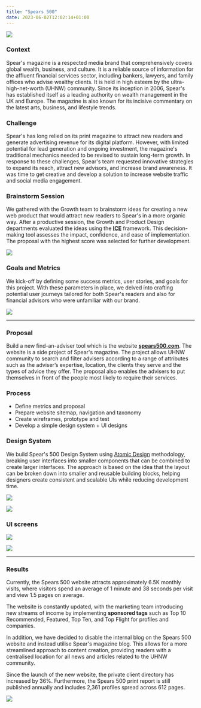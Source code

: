```yaml
---
title: "Spears 500"
date: 2023-06-02T12:02:14+01:00
---
```

 
    

![](https://cdn.dribbble.com/userupload/5194541/file/original-99d5597ef2949b53b9df3c4523d5a544.png)


### Context
Spear's magazine is a respected media brand that comprehensively covers global wealth, business, and culture. It is a reliable source of information for the affluent financial services sector, including bankers, lawyers, and family offices who advise wealthy clients. It is held in high esteem by the ultra-high-net-worth (UHNW) community.
Since its inception in 2006, Spear's has established itself as a leading authority on wealth management in the UK and Europe. The magazine is also known for its incisive commentary on the latest arts, business, and lifestyle trends.

### Challenge
Spear's has long relied on its print magazine to attract new readers and generate advertising revenue for its digital platform. However, with limited potential for lead generation and ongoing investment, the magazine's traditional mechanics needed to be revised to sustain long-term growth.
In response to these challenges, Spear's team requested innovative strategies to expand its reach, attract new advisors, and increase brand awareness. It was time to get creative and develop a solution to increase website traffic and social media engagement.  

### Brainstorm Session
We gathered with the Growth team to brainstorm ideas for creating a new web product that would attract new readers to Spear's in a more organic way.
After a productive session, the Growth and Product Design departments evaluated the ideas using the [**ICE**](https://growthmethod.com/ice-framework/http://) framework. This decision-making tool assesses the impact, confidence, and ease of implementation. The proposal with the highest score was selected for further development.

![](https://cdn.hashnode.com/res/hashnode/image/upload/v1678293577056/7d9a5c5f-57fa-43cf-97b0-a6a2b091e163.png)

### Goals and Metrics
We kick-off by defining some success metrics, user stories, and goals for this project. With these parameters in place, we delved into crafting potential user journeys tailored for both Spear's readers and also for financial advisors who were unfamiliar with our brand.

![](https://cdn.hashnode.com/res/hashnode/image/upload/v1678293223621/6708f19a-3fb6-451a-9a37-74216d679ca1.png)

---

### Proposal
Build a new find-an-adviser tool which is the website [**spears500.com**](http://spears500.com). The website is a side project of Spear's magazine. The project allows UHNW community to search and filter advisers according to a range of attributes such as the adviser’s expertise, location, the clients they serve and the types of advice they offer. The proposal also enables the advisers to put themselves in front of the people most likely to require their services.  

### Process

* Define metrics and proposal
* Prepare website sitemap, navigation and taxonomy
* Create wireframes, prototype and test
* Develop a simple design system + UI designs
    

### Design System  
We build Spear's 500 Design System using [Atomic Design](https://atomicdesign.bradfrost.com) methodology, breaking user interfaces into smaller components that can be combined to create larger interfaces. The approach is based on the idea that the layout can be broken down into smaller and reusable building blocks, helping designers create consistent and scalable UIs while reducing development time.  

![](https://cdn.hashnode.com/res/hashnode/image/upload/v1678364187441/2fd1b7bf-76ef-4bc1-a9a1-0b3e4a135066.png)

![](https://cdn.hashnode.com/res/hashnode/image/upload/v1678364334650/a8cce624-7570-436c-9970-7f7357dfc8b2.png)

### UI screens

![](https://cdn.hashnode.com/res/hashnode/image/upload/v1678364285063/cb662b70-224e-4d4e-a878-c4b15c3697b9.webp)

![](https://cdn.hashnode.com/res/hashnode/image/upload/v1678446528536/6915cd1e-554f-4676-ad04-f9fb9431344b.png)

---

### Results

Currently, the Spears 500 website attracts approximately 6.5K monthly visits, where visitors spend an average of 1 minute and 38 seconds per visit and view 1.5 pages on average.

The website is constantly updated, with the marketing team introducing new streams of income by implementing **sponsored tags** such as Top 10 Recommended, Featured, Top Ten, and Top Flight for profiles and companies.

In addition, we have decided to disable the internal blog on the Spears 500 website and instead utilise Spear's magazine blog. This allows for a more streamlined approach to content creation, providing readers with a centralised location for all news and articles related to the UHNW community.

Since the launch of the new website, the private client directory has increased by 36%. Furthermore, the Spears 500 print report is still published annually and includes 2,361 profiles spread across 612 pages.

![](https://cdn.hashnode.com/res/hashnode/image/upload/v1678457384721/9dfff936-7b25-427b-8744-c9dfcec3e139.jpeg)

